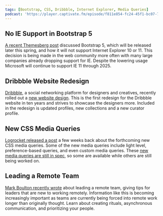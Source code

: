 ```yaml
---
tags: [Bootstrap, CSS, Dribbble, Internet Explorer, Media Queries]
podcast: 'https://player.captivate.fm/episode/f811e854-fc24-45f1-bc07-7975eaa35738'
---
```


## No IE Support in Bootstrap 5

[A recent Themesberg post](https://themesberg.com/blog/bootstrap/bootstrap-5-ie-11-browser-support) discussed Bootstrap 5, which will be released later this spring, and how it will not support Internet Explorer 10 or 11. This decision is being made in the web community more often with many large companies already dropping support for IE. Despite the lowering usage Microsoft will continue to support IE 11 through 2025.

## Dribbble Website Redesign

[Dribbble](https://dribbble.com/), a social networking platform for designers and creatives, recently rolled out a [new website design](https://dribbble.com/stories/2020/03/16/a-brand-new-dribbble). This is the first redesign for the Dribbble website in ten years and strives to showcase the designers more. Included in the redesign is updated profiles, new collections and a new curator profile.

## New CSS Media Queries

[Logrocket released a post](https://blog.logrocket.com/new-media-queries-you-need-to-know/) a few weeks back about the forthcoming new CSS media queries. Some of the new media queries include light level, preference-based queries, and even custom media queries. These [new media queries are still in spec](https://drafts.csswg.org/mediaqueries-5/), so some are available while others are still being worked on.

## Leading a Remote Team

[Mark Boulton recently wrote](https://markboulton.co.uk/journal/found-yourself-leading-a-remote-design-team/) about leading a remote team, giving tips for leaders that are new to working remotely. Information like this is becoming increasingly important as teams are currently being forced into remote work longer than originally thought. Learn about creating rituals, asynchronous communication, and prioritizing your people.
